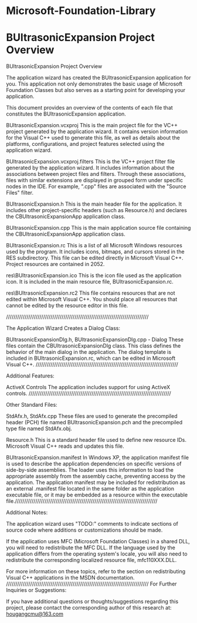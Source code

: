 # Microsoft-Foundation-Library
BUltrasonicExpansion Project Overview
================================================================================

BUltrasonicExpansion Project Overview

The application wizard has created the BUltrasonicExpansion application for you. This application not only demonstrates the basic usage of Microsoft Foundation Classes but also serves as a starting point for developing your application.

This document provides an overview of the contents of each file that constitutes the BUltrasonicExpansion application.

BUltrasonicExpansion.vcxproj
This is the main project file for the VC++ project generated by the application wizard. It contains version information for the Visual C++ used to generate this file, as well as details about the platforms, configurations, and project features selected using the application wizard.

BUltrasonicExpansion.vcxproj.filters
This is the VC++ project filter file generated by the application wizard. It includes information about the associations between project files and filters. Through these associations, files with similar extensions are displayed in grouped form under specific nodes in the IDE. For example, ".cpp" files are associated with the "Source Files" filter.

BUltrasonicExpansion.h
This is the main header file for the application. It includes other project-specific headers (such as Resource.h) and declares the CBUltrasonicExpansionApp application class.

BUltrasonicExpansion.cpp
This is the main application source file containing the CBUltrasonicExpansionApp application class.

BUltrasonicExpansion.rc
This is a list of all Microsoft Windows resources used by the program. It includes icons, bitmaps, and cursors stored in the RES subdirectory. This file can be edited directly in Microsoft Visual C++. Project resources are contained in 2052.

res\BUltrasonicExpansion.ico
This is the icon file used as the application icon. It is included in the main resource file, BUltrasonicExpansion.rc.

res\BUltrasonicExpansion.rc2
This file contains resources that are not edited within Microsoft Visual C++. You should place all resources that cannot be edited by the resource editor in this file.

/////////////////////////////////////////////////////////////////////////////


The Application Wizard Creates a Dialog Class:

BUltrasonicExpansionDlg.h, BUltrasonicExpansionDlg.cpp - Dialog
These files contain the CBUltrasonicExpansionDlg class. This class defines the behavior of the main dialog in the application. The dialog template is included in BUltrasonicExpansion.rc, which can be edited in Microsoft Visual C++.
/////////////////////////////////////////////////////////////////////////////

Additional Features:

ActiveX Controls
The application includes support for using ActiveX controls.
/////////////////////////////////////////////////////////////////////////////

Other Standard Files:

StdAfx.h, StdAfx.cpp
These files are used to generate the precompiled header (PCH) file named BUltrasonicExpansion.pch and the precompiled type file named StdAfx.obj.

Resource.h
This is a standard header file used to define new resource IDs. Microsoft Visual C++ reads and updates this file.

BUltrasonicExpansion.manifest
In Windows XP, the application manifest file is used to describe the application dependencies on specific versions of side-by-side assemblies. The loader uses this information to load the appropriate assembly from the assembly cache, preventing access by the application. The application manifest may be included for redistribution as an external .manifest file located in the same folder as the application executable file, or it may be embedded as a resource within the executable file./////////////////////////////////////////////////////////////////////////////

Additional Notes:

The application wizard uses "TODO:" comments to indicate sections of source code where additions or customizations should be made.

If the application uses MFC (Microsoft Foundation Classes) in a shared DLL, you will need to redistribute the MFC DLL. If the language used by the application differs from the operating system's locale, you will also need to redistribute the corresponding localized resource file, mfc110XXX.DLL.

For more information on these topics, refer to the section on redistributing Visual C++ applications in the MSDN documentation.
/////////////////////////////////////////////////////////////////////////////
For Further Inquiries or Suggestions:

If you have additional questions or thoughts/suggestions regarding this project, please contact the corresponding author of this research at: hougangcmu@163.com
